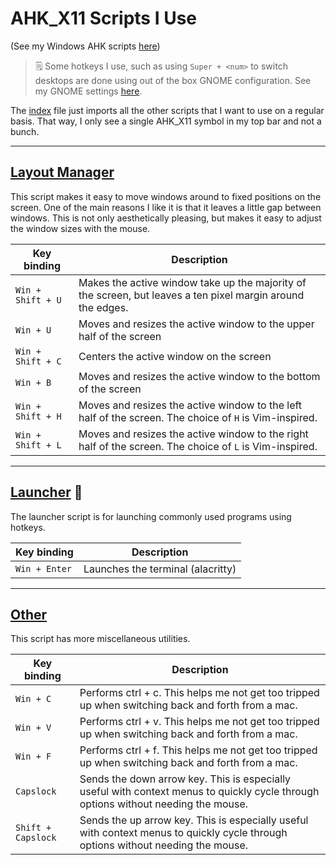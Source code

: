 # AHK_X11 Scripts I Use

(See my Windows AHK scripts [here](https://github.com/jmbeach/autohotkey-scripts))

> 🗒 Some hotkeys I use, such as using `Super + <num>` to switch desktops are done using out of the box GNOME configuration. See my GNOME settings [here](https://github.com/jmbeach/dotfiles/tree/main/gnome).

The [index](./index.ahk) file just imports all the other scripts that I want to use on a regular basis. That way, I only see a single AHK_X11 symbol in my top bar and not a bunch.

---

## [Layout Manager](./src/layout-manager.ahk)

This script makes it easy to move windows around to fixed positions on the screen. One of the main reasons I like it is that it leaves a little gap between windows. This is not only aesthetically pleasing, but makes it easy to adjust the window sizes with the mouse.

| Key binding | Description |
| --- | --- |
| `Win + Shift + U` | Makes the active window take up the majority of the screen, but leaves a ten pixel margin around the edges. |
| `Win + U` | Moves and resizes the active window to the upper half of the screen |
| `Win + Shift + C` | Centers the active window on the screen |
| `Win + B` | Moves and resizes the active window to the bottom of the screen |
| `Win + Shift + H` | Moves and resizes the active window to the left half of the screen. The choice of `H` is Vim-inspired. |
| `Win + Shift + L` | Moves and resizes the active window to the right half of the screen. The choice of `L` is Vim-inspired. |

---

## [Launcher](./src/launcher.ahk) 🚀

The launcher script is for launching commonly used programs using hotkeys.

| Key binding | Description |
| --- | --- |
| `Win + Enter` |  Launches the terminal (alacritty) |

---

## [Other](./src/other.ah2)

This script has more miscellaneous utilities.

| Key binding | Description |
| --- | --- |
| `Win + C` | Performs ctrl + c. This helps me not get too tripped up when switching back and forth from a mac. |
| `Win + V` | Performs ctrl + v. This helps me not get too tripped up when switching back and forth from a mac. |
| `Win + F` | Performs ctrl + f. This helps me not get too tripped up when switching back and forth from a mac. |
| `Capslock` | Sends the down arrow key. This is especially useful with context menus to quickly cycle through options without needing the mouse. |
| `Shift + Capslock` | Sends the up arrow key. This is especially useful with context menus to quickly cycle through options without needing the mouse. |

